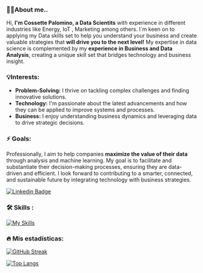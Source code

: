 ### 👩‍💻About me..

Hi, **I'm Cossette Palomino, a Data Scientits** with experience in different industries like Energy, IoT , Marketing among others.
I´m keen on to applying my Data skills set to help you understand your business and create valuable strategies that **will drive you to the next level!**
My expertise in data science is complemented by my **experience in Business and Data Analysis**, creating a unique skill set that bridges technology and business insight.

### 💡Interests:
- **Problem-Solving:** I thrive on tackling complex challenges and finding innovative solutions.
- **Technology:** I'm passionate about the latest advancements and how they can be applied to improve systems and processes.
- **Business:** I enjoy understanding business dynamics and leveraging data to drive strategic decisions.

 
### ⚡ Goals:
Professionally, I aim to help companies **maximize the value of their data** through analysis and machine learning. My goal is to facilitate and substantiate their decision-making processes, ensuring they are data-driven and efficient.
I look forward to contributing to a smarter, connected, and sustainable future by integrating technology with business strategies.

[![Linkedin Badge](https://img.shields.io/badge/-CossettePalomino-blue?style=flat&logo=Linkedin&logoColor=white)](https://www.linkedin.com/in/cossettepalomino/)

### :hammer_and_wrench: Skills :
<div id="header" align="left">
  
   [![My Skills](https://skillicons.dev/icons?i=cpp,py,linux,windows,anaconda,aws,azure,mysql,postgres,vscode,cloudflare,css,arduino,raspberrypi,ubuntu,postman,postgres,git,gitlab,github,firebase,grafana,heroku,html,css)](https://skillicons.dev)

### :fire: Mis estadísticas:
[![GitHub Streak](http://github-readme-streak-stats.herokuapp.com?user=cossettepalomino&theme=dark&background=000000)](https://git.io/streak-stats)

[![Top Langs](https://github-readme-stats.vercel.app/api/top-langs/?username=cossettepalomino&layout=compact&theme=vision-friendly-dark)](https://github.com/anuraghazra/github-readme-stats)
</div>
<!--
-->
